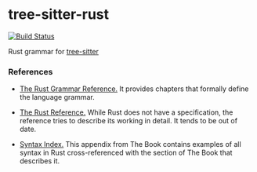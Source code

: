 # tree-sitter-rust

[![Build Status](https://travis-ci.org/MaximSokolov/tree-sitter-rust.svg?branch=master)](https://travis-ci.org/MaximSokolov/tree-sitter-rust)

Rust grammar for [tree-sitter](https://github.com/tree-sitter/tree-sitter)


### References

* [The Rust Grammar Reference.](https://doc.rust-lang.org/grammar.html) It provides chapters that formally define the language grammar.

* [The Rust Reference.](https://doc.rust-lang.org/reference.html) While Rust does not have a specification, the reference tries to describe its working in detail. It tends to be out of date.

* [Syntax Index.](https://doc.rust-lang.org/book/syntax-index.html) This appendix from The Book contains examples of all syntax in Rust cross-referenced with the section of The Book that describes it.
